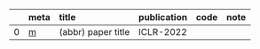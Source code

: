 |    | meta                          | title              | publication   | code   | note   |
|---:|:------------------------------|:-------------------|:--------------|:-------|:-------|
|  0 | [m](./meta/templat2.prototxt) | (abbr) paper title | ICLR-2022     |        |        |